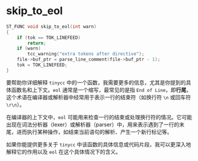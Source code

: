 # skip_to_eol

```c
ST_FUNC void skip_to_eol(int warn)
{
    if (tok == TOK_LINEFEED)
        return;
    if (warn)
        tcc_warning("extra tokens after directive");
    file->buf_ptr = parse_line_comment(file->buf_ptr - 1);
    tok = TOK_LINEFEED;
}
```



要帮助你详细解释 `tinycc` 中的一个函数，我需要更多的信息，尤其是你提到的具体函数名和上下文。`eol` 通常是一个缩写，最常见的是指 `End of Line`，即**行尾**，这个术语在编译器或解析器中经常用于表示一行的结束符（如换行符 `\n` 或回车符 `\r\n`）。

在编译器的上下文中，`eol` 可能用来检查一行的结束或处理换行符的情况。它可能出现在词法分析器（lexer）或解析器（parser）中，用来表示遇到了一行的末尾，进而执行某种操作，如结束当前语句的解析、产生一个新行标记等。

如果你能提供更多关于 `tinycc` 中该函数的具体信息或代码片段，我可以更深入地解释它的作用以及 `eol` 在这个具体情况下的含义。